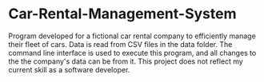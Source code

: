 # Car-Rental-Management-System
Program developed for a fictional car rental company to efficiently manage their fleet of cars. Data is read from CSV files in the data folder. The command line interface is used to execute this program, and all changes to the the company's data can be from it. This project does not reflect my current skill as a software developer.
